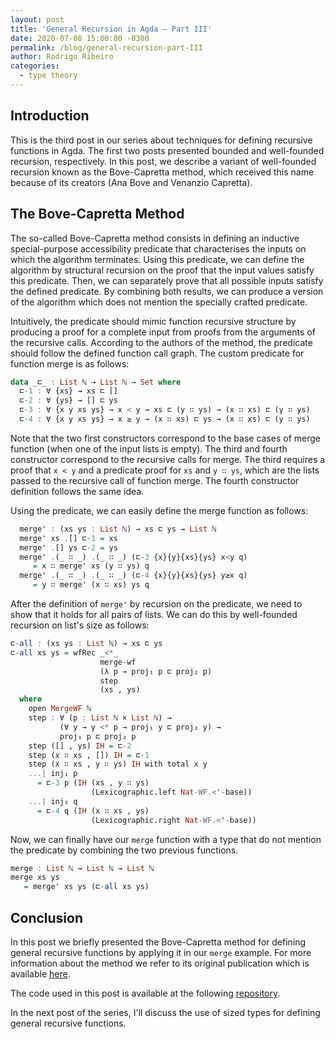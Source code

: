 ```yaml
---
layout: post
title: 'General Recursion in Agda — Part III'
date: 2020-07-08 15:00:00 -0300
permalink: /blog/general-recursion-part-III
author: Rodrigo Ribeiro
categories:
  - type theory
---
```


## Introduction

This is the third post in our series about techniques for defining recursive functions in Agda. 
The first two posts presented bounded and well-founded recursion, respectively. In this post,
we describe a variant of well-founded recursion known as the Bove-Capretta method, which received 
this name because of its creators (Ana Bove and Venanzio Capretta).

## The Bove-Capretta Method

The so-called Bove-Capretta method consists in defining an inductive special-purpose accessibility predicate 
that characterises the inputs on which the algorithm terminates. Using this predicate, we can 
define the algorithm by structural recursion on the proof that the input values satisfy this 
predicate. Then, we can separately prove that all possible inputs satisfy the defined predicate. By 
combining both results, we can produce a version of the algorithm which does not mention 
the specially crafted predicate.

Intuitively, the predicate should mimic function recursive structure by producing a proof for a complete 
input from proofs from the arguments of the recursive calls. According to the authors of the method, 
the predicate should follow the defined function call graph. The custom predicate for function merge is 
as follows:

```haskell 
data _⊏_ : List ℕ → List ℕ → Set where
  ⊏-1 : ∀ {xs} → xs ⊏ []
  ⊏-2 : ∀ {ys} → [] ⊏ ys
  ⊏-3 : ∀ {x y xs ys} → x < y → xs ⊏ (y ∷ ys) → (x ∷ xs) ⊏ (y ∷ ys)
  ⊏-4 : ∀ {x y xs ys} → x ≥ y → (x ∷ xs) ⊏ ys → (x ∷ xs) ⊏ (y ∷ ys)
```

Note that the two first constructors correspond to the base cases of merge function (when one of the input lists is empty).
The third and fourth constructor correspond to the recursive calls for merge. The third requires a proof that `x < y` and 
a predicate proof for `xs` and `y ∷ ys`, which are the lists passed to the recursive call of function merge. The fourth
constructor definition follows the same idea.

Using the predicate, we can easily define the merge function as follows:

```haskell
  merge' : (xs ys : List ℕ) → xs ⊏ ys → List ℕ
  merge' xs .[] ⊏-1 = xs
  merge' .[] ys ⊏-2 = ys
  merge' .(_ ∷ _) .(_ ∷ _) (⊏-3 {x}{y}{xs}{ys} x<y q) 
     = x ∷ merge' xs (y ∷ ys) q
  merge' .(_ ∷ _) .(_ ∷ _) (⊏-4 {x}{y}{xs}{ys} y≥x q) 
     = y ∷ merge' (x ∷ xs) ys q
```

After the definition of `merge'` by recursion on the predicate, we need to show that it holds for all pairs of lists.
We can do this by well-founded recursion on list's size as follows:

```haskell
⊏-all : (xs ys : List ℕ) → xs ⊏ ys
⊏-all xs ys = wfRec _<*_ 
                    merge-wf 
                    (λ p → proj₁ p ⊏ proj₂ p) 
                    step 
                    (xs , ys)
  where
    open MergeWF ℕ
    step : ∀ (p : List ℕ × List ℕ) →
           (∀ y → y <* p → proj₁ y ⊏ proj₂ y) →
           proj₁ p ⊏ proj₂ p
    step ([] , ys) IH = ⊏-2
    step (x ∷ xs , []) IH = ⊏-1
    step (x ∷ xs , y ∷ ys) IH with total x y
    ...| inj₁ p 
      = ⊏-3 p (IH (xs , y ∷ ys) 
                  (Lexicographic.left Nat-WF.<'-base))
    ...| inj₂ q 
      = ⊏-4 q (IH (x ∷ xs , ys) 
                  (Lexicographic.right Nat-WF.<'-base))
```

Now, we can finally have our `merge` function with a type that do not mention the predicate by combining
the two previous functions.

```haskell
merge : List ℕ → List ℕ → List ℕ
merge xs ys 
   = merge' xs ys (⊏-all xs ys)
```

## Conclusion

In this post we briefly presented the Bove-Capretta method for defining general recursive functions by 
applying it in our `merge` example. For more information about the method we refer to its original publication
which is available [here](http://www.cs.nott.ac.uk/~pszvc/publications/General_Recursion_MSCS_2005.pdf).

The code used in this post is available at the following 
[repository](https://github.com/lives-group/general-recursion).

In the next post of the series, I'll discuss the use of sized types for defining general recursive functions.

